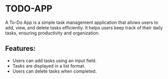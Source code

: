 # TODO-APP
A To-Do App is a simple task management application that allows users to add, view, and delete tasks efficiently. It helps users keep track of their daily tasks, ensuring productivity and organization.  

## Features:
- Users can add tasks using an input field.  
- Tasks are displayed in a list format.  
- Users can delete tasks when completed.  
